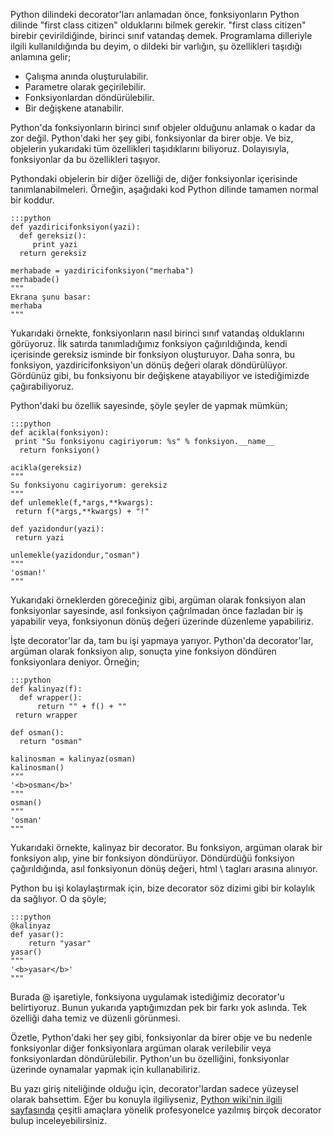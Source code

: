 <!--
.. date: 2012-05-10 04:00:56
.. title: Python ve decorator... Nedir, ne işe yarar?
.. slug: decorator
.. description: Python'da fonksiyon adlarından önce gelen, '@' ile başlayan ve fonksiyonları modifiye eden decorator'ler neler yapılır, nasıl kullanılır?
-->

Python dilindeki decorator'ları anlamadan önce, fonksiyonların Python
dilinde "first class citizen" olduklarını bilmek gerekir. "first class
citizen" birebir çevirildiğinde, birinci sınıf vatandaş demek.
Programlama dilleriyle ilgili kullanıldığında bu deyim, o dildeki bir
varlığın, şu özellikleri taşıdığı anlamına gelir;

-   Çalışma anında oluşturulabilir.
-   Parametre olarak geçirilebilir.
-   Fonksiyonlardan döndürülebilir.
-   Bir değişkene atanabilir.

Python'da fonksiyonların birinci sınıf objeler olduğunu anlamak o kadar
da zor değil. Python'daki her şey gibi, fonksiyonlar da birer obje. Ve
biz, objelerin yukarıdaki tüm özellikleri taşıdıklarını biliyoruz.
Dolayısıyla, fonksiyonlar da bu özellikleri taşıyor. <!-- TEASER_END -->

Pythondaki objelerin bir diğer özelliği de, diğer fonksiyonlar
içerisinde tanımlanabilmeleri. Örneğin, aşağıdaki kod Python dilinde
tamamen normal bir koddur.

    :::python
    def yazdiricifonksiyon(yazi):
      def gereksiz():
         print yazi
      return gereksiz
    
    merhabade = yazdiricifonksiyon("merhaba")
    merhabade()
    """
    Ekrana şunu basar:
    merhaba
    """

Yukarıdaki örnekte, fonksiyonların nasıl birinci sınıf vatandaş
olduklarını görüyoruz. İlk satırda tanımladığımız fonksiyon
çağırıldığında, kendi içerisinde gereksiz isminde bir fonksiyon
oluşturuyor. Daha sonra, bu fonksiyon, yazdiricifonksiyon'un dönüş
değeri olarak döndürülüyor. Gördünüz gibi, bu fonksiyonu bir değişkene
atayabiliyor ve istediğimizde çağırabiliyoruz.

Python'daki bu özellik sayesinde, şöyle şeyler de yapmak mümkün;

    :::python
    def acikla(fonksiyon):
     print "Su fonksiyonu cagiriyorum: %s" % fonksiyon.__name__
      return fonksiyon()
    
    acikla(gereksiz)
    """
    Su fonksiyonu cagiriyorum: gereksiz
    """
    def unlemekle(f,*args,**kwargs):
     return f(*args,**kwargs) + "!"
    
    def yazidondur(yazi):
     return yazi
    
    unlemekle(yazidondur,"osman")
    """
    'osman!'
    """

Yukarıdaki örneklerden göreceğiniz gibi, argüman olarak fonksiyon alan
fonksiyonlar sayesinde, asıl fonksiyon çağrılmadan önce fazladan bir iş
yapabilir veya, fonksiyonun dönüş değeri üzerinde düzenleme yapabiliriz.

İşte decorator'lar da, tam bu işi yapmaya yarıyor. Python'da
decorator'lar, argüman olarak fonksiyon alıp, sonuçta yine fonksiyon
döndüren fonksiyonlara deniyor. Örneğin;

    :::python
    def kalinyaz(f):
      def wrapper():
          return "" + f() + ""
     return wrapper
    
    def osman():
      return "osman"
    
    kalinosman = kalinyaz(osman)
    kalinosman()
    """
    '<b>osman</b>'
    """
    osman()
    """
    'osman'
    """

Yukarıdaki örnekte, kalinyaz bir decorator. Bu fonksiyon, argüman olarak
bir fonksiyon alıp, yine bir fonksiyon döndürüyor. Döndürdüğü fonksiyon
çağırıldığında, asıl fonksiyonun dönüş değeri, html \ tagları
arasına alınıyor.

Python bu işi kolaylaştırmak için, bize decorator söz dizimi gibi bir
kolaylık da sağlıyor. O da şöyle;

    :::python
    @kalinyaz
    def yasar():
        return "yasar"
    yasar()
    """
    '<b>yasar</b>'
    """

Burada @ işaretiyle, fonksiyona uygulamak istediğimiz decorator'u
belirtiyoruz. Bunun yukarıda yaptığımızdan pek bir farkı yok aslında.
Tek özelliği daha temiz ve düzenli görünmesi.

Özetle, Python'daki her şey gibi, fonksiyonlar da birer obje ve bu
nedenle fonksiyonlar diğer fonksiyonlara argüman olarak verilebilir veya
fonksiyonlardan döndürülebilir. Python'un bu özelliğini, fonksiyonlar
üzerinde oynamalar yapmak için kullanabiliriz.

Bu yazı giriş niteliğinde olduğu için, decorator'lardan sadece yüzeysel
olarak bahsettim. Eğer bu konuyla ilgiliyseniz, [Python wiki'nin ilgili
sayfasında][] çeşitli amaçlara yönelik profesyonelce yazılmış birçok
decorator bulup inceleyebilirsiniz.

  [Python wiki'nin ilgili sayfasında]: http://wiki.python.org/moin/PythonDecoratorLibrary
